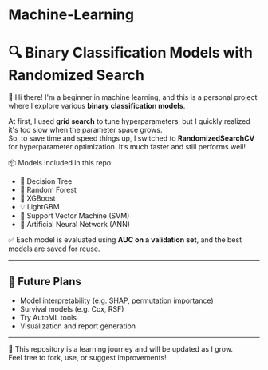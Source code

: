 # Machine-Learning
# 🔍 Binary Classification Models with Randomized Search

👋 Hi there! I'm a beginner in machine learning, and this is a personal project where I explore various **binary classification models**.

 At first, I used **grid search** to tune hyperparameters, but I quickly realized it's too slow when the parameter space grows.  
 So, to save time and speed things up, I switched to **RandomizedSearchCV** for hyperparameter optimization. It’s much faster and still performs well!

📦 Models included in this repo:
- 🌳 Decision Tree
- 🌲 Random Forest
- 🚀 XGBoost
- 💡 LightGBM
- 📐 Support Vector Machine (SVM)
- 🧠 Artificial Neural Network (ANN)

✅ Each model is evaluated using **AUC on a validation set**, and the best models are saved for reuse.

---

## 🔮 Future Plans
-  Model interpretability (e.g. SHAP, permutation importance)
-  Survival models (e.g. Cox, RSF)
-  Try AutoML tools
-  Visualization and report generation

---

📌 This repository is a learning journey and will be updated as I grow.  
Feel free to fork, use, or suggest improvements! 
